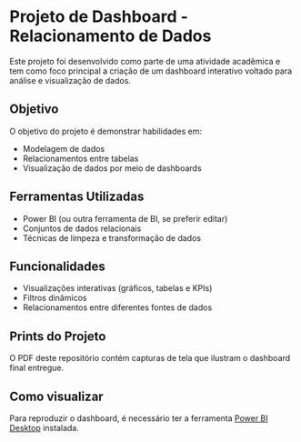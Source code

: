 # Projeto de Dashboard - Relacionamento de Dados

Este projeto foi desenvolvido como parte de uma atividade acadêmica e tem como foco principal a criação de um dashboard interativo voltado para análise e visualização de dados.

## Objetivo

O objetivo do projeto é demonstrar habilidades em:
- Modelagem de dados
- Relacionamentos entre tabelas
- Visualização de dados por meio de dashboards

## Ferramentas Utilizadas
- Power BI (ou outra ferramenta de BI, se preferir editar)
- Conjuntos de dados relacionais
- Técnicas de limpeza e transformação de dados

## Funcionalidades
- Visualizações interativas (gráficos, tabelas e KPIs)
- Filtros dinâmicos
- Relacionamentos entre diferentes fontes de dados

## Prints do Projeto
O PDF deste repositório contém capturas de tela que ilustram o dashboard final entregue.

## Como visualizar
Para reproduzir o dashboard, é necessário ter a ferramenta [Power BI Desktop](https://powerbi.microsoft.com/pt-br/desktop/) instalada.
